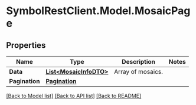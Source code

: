 # SymbolRestClient.Model.MosaicPage

## Properties

Name | Type | Description | Notes
------------ | ------------- | ------------- | -------------
**Data** | [**List&lt;MosaicInfoDTO&gt;**](MosaicInfoDTO.md) | Array of mosaics. | 
**Pagination** | [**Pagination**](Pagination.md) |  | 

[[Back to Model list]](../README.md#documentation-for-models) [[Back to API list]](../README.md#documentation-for-api-endpoints) [[Back to README]](../README.md)

